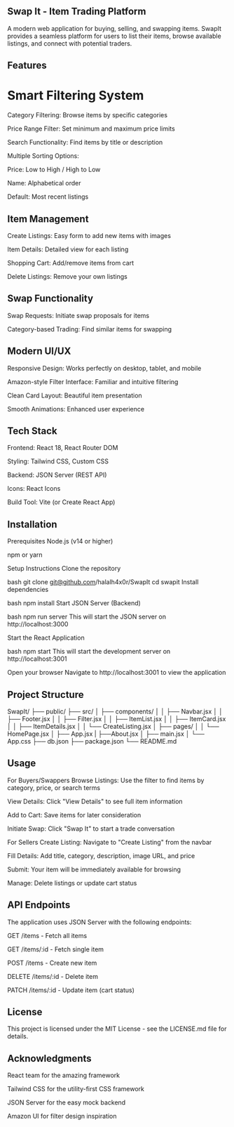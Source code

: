 ## Swap It - Item Trading Platform

A modern web application for buying, selling, and swapping items. SwapIt provides a seamless platform for users to list their items, browse available listings, and connect with potential traders.

## Features
# Smart Filtering System
Category Filtering: Browse items by specific categories

Price Range Filter: Set minimum and maximum price limits

Search Functionality: Find items by title or description

Multiple Sorting Options:

Price: Low to High / High to Low

Name: Alphabetical order

Default: Most recent listings

## Item Management
Create Listings: Easy form to add new items with images

Item Details: Detailed view for each listing

Shopping Cart: Add/remove items from cart

Delete Listings: Remove your own listings

## Swap Functionality
Swap Requests: Initiate swap proposals for items

Category-based Trading: Find similar items for swapping

## Modern UI/UX
Responsive Design: Works perfectly on desktop, tablet, and mobile

Amazon-style Filter Interface: Familiar and intuitive filtering

Clean Card Layout: Beautiful item presentation

Smooth Animations: Enhanced user experience

## Tech Stack
Frontend: React 18, React Router DOM

Styling: Tailwind CSS, Custom CSS

Backend: JSON Server (REST API)

Icons: React Icons

Build Tool: Vite (or Create React App)

## Installation
Prerequisites
Node.js (v14 or higher)

npm or yarn

Setup Instructions
Clone the repository

bash
git clone git@github.com/halalh4x0r/SwapIt
cd swapit
Install dependencies

bash
npm install
Start JSON Server (Backend)

bash
npm run server
This will start the JSON server on http://localhost:3000

Start the React Application

bash
npm start
This will start the development server on http://localhost:3001

Open your browser
Navigate to http://localhost:3001 to view the application


## Project Structure
SwapIt/
├── public/
├── src/
│   ├── components/
│   │   ├── Navbar.jsx
│   │   ├── Footer.jsx
│   │   ├── Filter.jsx
│   │   ├── ItemList.jsx
│   │   ├── ItemCard.jsx
│   │   ├── ItemDetails.jsx
│   │   └── CreateListing.jsx
│   ├── pages/
│   │   └── HomePage.jsx
│   ├── App.jsx
|   ├──About.jsx
│   ├── main.jsx
│   └── App.css
├── db.json
├── package.json
└── README.md

## Usage
For Buyers/Swappers
Browse Listings: Use the filter to find items by category, price, or search terms

View Details: Click "View Details" to see full item information

Add to Cart: Save items for later consideration

Initiate Swap: Click "Swap It" to start a trade conversation

For Sellers
Create Listing: Navigate to "Create Listing" from the navbar

Fill Details: Add title, category, description, image URL, and price

Submit: Your item will be immediately available for browsing

Manage: Delete listings or update cart status

## API Endpoints
The application uses JSON Server with the following endpoints:

GET /items - Fetch all items

GET /items/:id - Fetch single item

POST /items - Create new item

DELETE /items/:id - Delete item

PATCH /items/:id - Update item (cart status)



## License
This project is licensed under the MIT License - see the LICENSE.md file for details.

## Acknowledgments
React team for the amazing framework

Tailwind CSS for the utility-first CSS framework

JSON Server for the easy mock backend

Amazon UI for filter design inspiration
